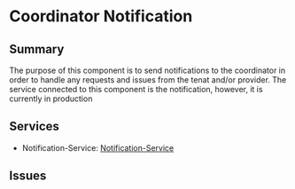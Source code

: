 # Coordinator Notification
## Summary 
The purpose of this component is to send notifications to the coordinator in order to handle any requests and issues from the tenat and/or provider.
The service connected to this component is the notification, however, it is currently in production

## Services
- Notification-Service: [Notification-Service]

## Issues

[Notification-Service]: ../Services/Identity/Notification.md